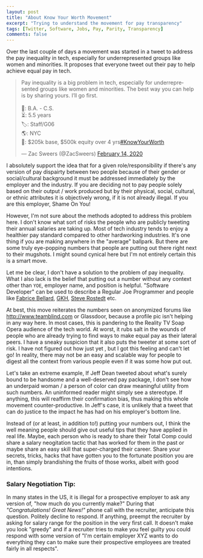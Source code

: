 ```yaml
---
layout: post
title: "About Know Your Worth Movement"
excerpt: "Trying to understand the movement for pay transparency"
tags: [Twitter, Software, Jobs, Pay, Parity, Transparency]
comments: false
---
```

Over the last couple of days a movement was started in a tweet to
address the pay inequality in tech, especially for underrepresented groups like
women and minorities. It proposes that everyone tweet out their pay to help
achieve equal pay in tech.

<blockquote class="twitter-tweet"><p lang="en" dir="ltr">Pay inequality is a big problem in tech, especially for underrepresented groups like women and minorities. The best way you can help is by sharing yours. I’ll go first.<br><br>🏫: B.A. - C.S.<br>⏳: 5.5 years<br>🏷: Staff/G06<br>🌎: NYC<br>💸: $205k base, $500k equity over 4 yrs<a href="https://twitter.com/hashtag/KnowYourWorth?src=hash&amp;ref_src=twsrc%5Etfw">#KnowYourWorth</a></p>&mdash; Zac Sweers (@ZacSweers) <a href="https://twitter.com/ZacSweers/status/1228205724255154177?ref_src=twsrc%5Etfw">February 14, 2020</a></blockquote> <script async src="https://platform.twitter.com/widgets.js" charset="utf-8"></script> 

I absolutely support the idea that for a given role/responsibility if there's
any version of pay dispairty between two people because of their gender or
social/cultural background it must be addressed immediately by the employer and
the industry. If you are deciding not to pay people solely based on their output /
work produced but by their physical, social, cultural, or ethnic attributes it
is objectively wrong, if it is not already illegal. If you are this employer,
Shame On You!

However, I'm not sure about the methods adopted to address this problem here. I
don't know what sort of risks the people who are publicly tweeting their annual
salaries are taking up. Most of tech industry tends to enjoy a healthier pay
standard compared to other hardworking industries. It's one thing if you are
making anywhere in the "average" ballpark. But there are some truly eye-popping
numbers that people are putting out there right next to their mugshots. I might
sound cynical here but I'm not entirely certain this is a smart move.

Let me be clear, I don't have a solution to the problem of pay inequality. What
I also lack is the belief that putting out a number without any context other
than ``YOE``, employer name, and position is helpful. "Software Developer" can be
used to describe a Regular Joe Programmer and people like [Fabrice
Bellard](https://smartbear.com/blog/test-and-monitor/fabrice-bellard-portrait-of-a-super-productive-pro/),
[GKH](http://www.mycpu.org/interview-with-GKH/), [Steve
Rostedt](http://www.mycpu.org/interview-with-Steve-Rostedt/) etc.

At best, this move reiterates the numbers seen on anonymized forums like
http://www.teamblind.com or Glassdoor, because a profile pic isn't helping in
any way here. In most cases, this is pandering to the Reality TV Soap Opera
audience of the tech world. At worst, it rubs salt in the wounds of people who
are already trying to find ways to make equal pay as their lateral peers. I have
a sneaky suspicion that it also puts the tweeter at some sort of risk. I have
not figured out how just yet , but I got this feeling and can't let go! In
reality, there may not be an easy and scalable way for people to digest all the
context from various people even if it was some how put out.

Let's take an extreme example, If Jeff Dean tweeted about what's surely bound to be
handsome and a well-deserved pay package, I don't see how an underpaid woman / a
person of color can draw meaningful utility from such numbers. An uninformed
reader might simply see a stereotype. If anything, this will reaffirm their
confirmation bias, thus making this whole movement counter-productive. In Jeff's
case, it is unlikely that a tweet that can do justice to the impact he has had on his
employer's bottom line.

Instead of (or at least, in addition to!) putting your numbers out, I think the
well meaning people should give out useful tips that they have applied in real
life. Maybe, each person who is ready to share their Total Comp could share a
salary neogitation tactic that has worked for them in the past or maybe share an
easy skill that super-charged their career. Share your secrets, tricks, hacks
that have gotten you to the fortunate position you are in, than simply brandishing
the fruits of those works, albeit with good intentions.

### Salary Negotiation Tip:
In many states in the US, it is illegal for a prospective employer to ask any
version of, "how much do you currently make?"
During that *"Congratulations! Great News!"* phone call with the recruiter,
anticipate this question. Politely decline to respond. If anything, preempt the
recruiter by asking for salary range for the position in the very first call. It
doesn't make you look "greedy" and if a recruiter tries to make you feel guilty
you could respond with some version of "I'm certain employer XYZ wants to do
everything they can to make sure their prospective employees are treated fairly
in all respects".
